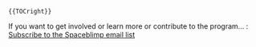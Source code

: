 ```{=mediawiki}
{{TOCright}}
```

If you want to get involved or learn more or contribute to the program...
:   [Subscribe to the Spaceblimp email
    list](http://hacdc.org/mailman/listinfo/spaceblimp)

